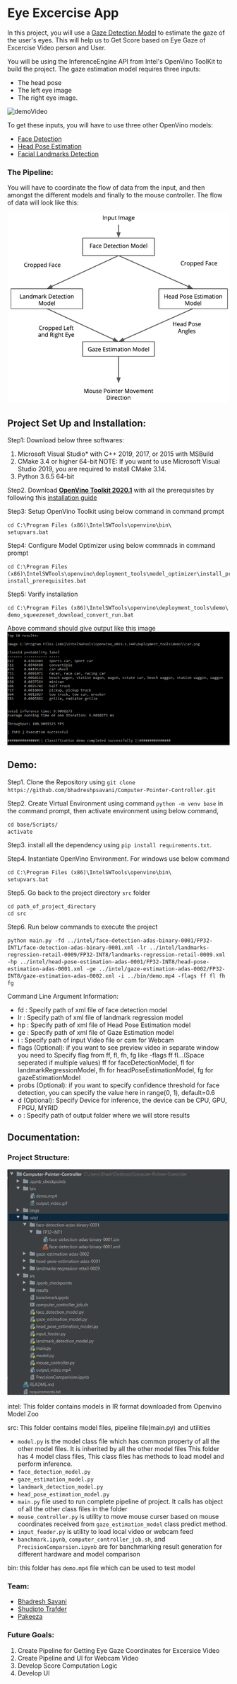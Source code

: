 # Eye Excercise App

In this project, you will use a [Gaze Detection Model](https://docs.openvinotoolkit.org/latest/_models_intel_gaze_estimation_adas_0002_description_gaze_estimation_adas_0002.html) to estimate the gaze of the user's eyes. This will help us to Get Score based on Eye Gaze of Excercise Video person and User.

You will be using the InferenceEngine API from Intel's OpenVino ToolKit to build the project. The gaze estimation model requires three inputs:

* The head pose
* The left eye image
* The right eye image.

![demoVideo](/bin/output_video.gif)

To get these inputs, you will have to use three other OpenVino models:

* [Face Detection](https://docs.openvinotoolkit.org/latest/_models_intel_face_detection_adas_binary_0001_description_face_detection_adas_binary_0001.html)
* [Head Pose Estimation](https://docs.openvinotoolkit.org/latest/_models_intel_head_pose_estimation_adas_0001_description_head_pose_estimation_adas_0001.html)
* [Facial Landmarks Detection](https://docs.openvinotoolkit.org/latest/_models_intel_landmarks_regression_retail_0009_description_landmarks_regression_retail_0009.html)

### The Pipeline:
You will have to coordinate the flow of data from the input, and then amongst the different models and finally to the mouse controller. The flow of data will look like this:

![pipeline](/imgs/pipeline.png)

## Project Set Up and Installation:

Step1: Download below three softwares:
1. Microsoft Visual Studio* with C++ 2019, 2017, or 2015 with MSBuild
2. CMake 3.4 or higher 64-bit
NOTE: If you want to use Microsoft Visual Studio 2019, you are required to install CMake 3.14.
3. Python 3.6.5 64-bit

Step2. Download **[OpenVino Toolkit 2020.1](https://docs.openvinotoolkit.org/latest/index.html)** with all the prerequisites by following this [installation guide](https://docs.openvinotoolkit.org/2020.1/_docs_install_guides_installing_openvino_windows.html)

Step3: Setup OpenVino Toolkit using below command in command prompt
```
cd C:\Program Files (x86)\IntelSWTools\openvino\bin\
setupvars.bat
```

Step4: Configure Model Optimizer using below commnads in command prompt
```
cd C:\Program Files (x86)\IntelSWTools\openvino\deployment_tools\model_optimizer\install_prerequisites
install_prerequisites.bat
```

Step5: Varify installation
```
cd C:\Program Files (x86)\IntelSWTools\openvino\deployment_tools\demo\
demo_squeezenet_download_convert_run.bat
```
Above command should give output like this image
![optimizer_output](/imgs/image_classification_script_output_win.png)


## Demo:

Step1. Clone the Repository using `git clone https://github.com/bhadreshpsavani/Computer-Pointer-Controller.git`

Step2. Create Virtual Environment using command `python -m venv base` in the command prompt, then activate environment using below command,
```
cd base/Scripts/
activate
```

Step3. install all the dependency using `pip install requirements.txt`.

Step4. Instantiate OpenVino Environment. For windows use below command
```
cd C:\Program Files (x86)\IntelSWTools\openvino\bin\
setupvars.bat
```

Step5. Go back to the project directory `src` folder
```
cd path_of_project_directory
cd src
```

Step6. Run below commands to execute the project
```
python main.py -fd ../intel/face-detection-adas-binary-0001/FP32-INT1/face-detection-adas-binary-0001.xml -lr ../intel/landmarks-regression-retail-0009/FP32-INT8/landmarks-regression-retail-0009.xml -hp ../intel/head-pose-estimation-adas-0001/FP32-INT8/head-pose-estimation-adas-0001.xml -ge ../intel/gaze-estimation-adas-0002/FP32-INT8/gaze-estimation-adas-0002.xml -i ../bin/demo.mp4 -flags ff fl fh fg
```
Command Line Argument Information:
- fd : Specify path of xml file of face detection model
- lr : Specify path of xml file of landmark regression model
- hp : Specify path of xml file of Head Pose Estimation model
- ge : Specify path of xml file of Gaze Estimation model
- i : Specify path of input Video file or cam for Webcam
- flags (Optional): if you want to see preview video in separate window you need to Specify flag from ff, fl, fh, fg like -flags ff fl...(Space seperated if multiple values) ff for faceDetectionModel, fl for landmarkRegressionModel, fh for headPoseEstimationModel, fg for gazeEstimationModel
- probs (Optional): if you want to specify confidence threshold for face detection, you can specify the value here in range(0, 1),  default=0.6
- d (Optional): Specify Device for inference, the device can be CPU, GPU, FPGU, MYRID
- o : Specify path of output folder where we will store results
 
## Documentation: 

### Project Structure:

![project_structure](/imgs/project_structure.png)

intel: This folder contains models in IR format downloaded from Openvino Model Zoo

src: This folder contains model files, pipeline file(main.py) and utilities 
* `model.py` is the model class file which has common property of all the other model files. It is inherited by all the other model files 
This folder has 4 model class files, This class files has methods to load model and perform inference.
* `face_detection_model.py`
* `gaze_estimation_model.py`
* `landmark_detection_model.py`
* `head_pose_estimation_model.py`
* `main.py` file used to run complete pipeline of project. It calls has object of all the other class files in the folder
* `mouse_controller.py` is utility to move mouse curser based on mouse coordinates received from  `gaze_estimation_model` class predict method.
* `input_feeder.py` is utility to load local video or webcam feed
* `banchmark.ipynb`, `computer_controller_job.sh`, and `PrecisionComparsion.ipynb` are for banchmarking result generation for different hardware and model comparison

bin: this folder has `demo.mp4` file which can be used to test model

### Team:
* [Bhadresh Savani](https://github.com/bhadreshpsavani)
* [Shudipto Trafder](https://github.com/Iamsdt)
* [Pakeeza](https://github.com/Hotaru29)

### Future Goals:
1. Create Pipeline for Getting Eye Gaze Coordinates for Excersice Video
2. Create Pipeline and UI for Webcam Video
3. Develop Score Computation Logic
4. Develop UI
